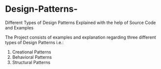 # Design-Patterns-
Different Types of Design Patterns Explained with the help of Source Code and Examples

The Project consists of examples and explanation regarding three different types of Design Patterns i.e.:

1. Creational Patterns
2. Behavioral Patterns
3. Structural Patterns
